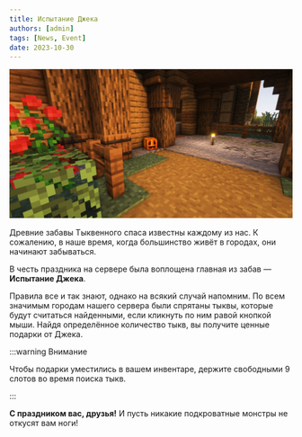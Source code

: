 ```yaml
---
title: Испытание Джека
authors: [admin]
tags: [News, Event]
date: 2023-10-30
---
```


![Тыквенная голова](./img/tikvennaya-golova.jpg)

Древние забавы Тыквенного спаса известны каждому из нас. К сожалению, в наше время, когда большинство живёт в городах, они начинают забываться. 

В честь праздника на сервере была воплощена главная из забав — **Испытание Джека**.

<!--truncate-->

Правила все и так знают, однако на всякий случай напомним. По всем значимым городам нашего сервера были спрятаны тыквы, которые будут считаться найденными, если кликнуть по ним равой кнопкой мыши. Найдя определённое количество тыкв, вы получите ценные подарки от Джека.

:::warning Внимание

Чтобы подарки уместились в вашем инвентаре, держите свободными 9 слотов во время поиска тыкв.

:::

**С праздником вас, друзья!** И пусть никакие подкроватные монстры не откусят вам ноги! 